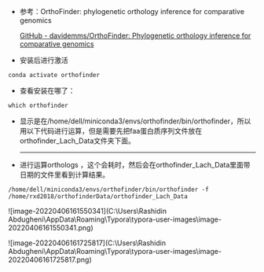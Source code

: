 * 参考：OrthoFinder: phylogenetic orthology inference for comparative genomics

  [GitHub - davidemms/OrthoFinder: Phylogenetic orthology inference for comparative genomics](https://github.com/davidemms/OrthoFinder)

* 安装后进行激活

```
conda activate orthofinder
```

* 查看安装在哪了：

```
which orthofinder
```

* 显示是在/home/dell/miniconda3/envs/orthofinder/bin/orthofinder，所以用以下代码进行运算，但是需要先把faa蛋白质序列文件放在orthofinder_Lach_Data文件夹下面。

  ---

* 进行运算orthologs ，这个会耗时，然后会在orthofinder_Lach_Data里面带日期的文件里看到计算结果。

```
/home/dell/miniconda3/envs/orthofinder/bin/orthofinder -f /home/rxd2018/orthofinderData/orthofinder_Lach_Data
```

![image-20220406161550341](C:\Users\Rashidin Abdugheni\AppData\Roaming\Typora\typora-user-images\image-20220406161550341.png)

![image-20220406161725817](C:\Users\Rashidin Abdugheni\AppData\Roaming\Typora\typora-user-images\image-20220406161725817.png)
